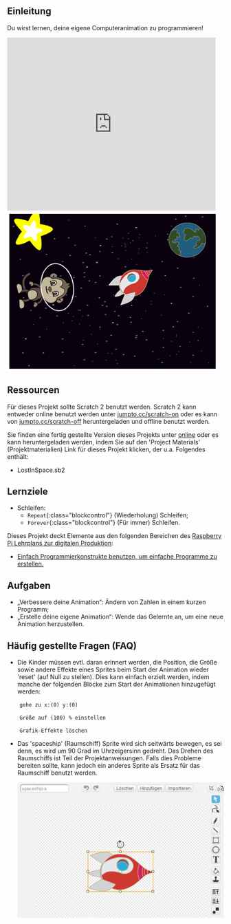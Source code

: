 ## Einleitung

Du wirst lernen, deine eigene Computeranimation zu programmieren!

<div class="scratch-preview">
  <iframe allowtransparency="true" width="485" height="402" src="https://scratch.mit.edu/projects/embed/26818098/?autostart=false" frameborder="0"></iframe>
  <img src="images/space-final.png">
</div>

## Ressourcen
Für dieses Projekt sollte Scratch 2 benutzt werden. Scratch 2 kann entweder online benutzt werden unter [jumpto.cc/scratch-on](http://jumpto.cc/scratch-on) oder es kann von [jumpto.cc/scratch-off](http://jumpto.cc/scratch-off) heruntergeladen und offline benutzt werden.

Sie finden eine fertig gestellte Version dieses Projekts unter <a href="http://scratch.mit.edu/projects/26818098/#editor">online</a> oder es kann heruntergeladen werden, indem Sie auf den 'Project Materials' (Projektmaterialien) Link für dieses Projekt klicken, der u.a. Folgendes enthält:

+ LostInSpace.sb2

## Lernziele
+ Schleifen:
	+ `Repeat`{:class="blockcontrol"} (Wiederholung) Schleifen;
	+ `Forever`{:class="blockcontrol"} (Für immer) Schleifen.

Dieses Projekt deckt Elemente aus den folgenden Bereichen des [Raspberry Pi Lehrplans zur digitalen Produktion](http://rpf.io/curriculum):

+ [Einfach Programmierkonstrukte benutzen, um einfache Programme zu erstellen.](https://www.raspberrypi.org/curriculum/programming/creator)

## Aufgaben
+ „Verbessere deine Animation“: Ändern von Zahlen in einem kurzen Programm;
+ „Erstelle deine eigene Animation“: Wende das Gelernte an, um eine neue Animation herzustellen.

## Häufig gestellte Fragen (FAQ)
+ Die Kinder müssen evtl. daran erinnert werden, die Position, die Größe sowie andere Effekte eines Sprites beim Start der Animation wieder 'reset' (auf Null zu stellen). Dies kann einfach erzielt werden, indem manche der folgenden Blöcke zum Start der Animationen hinzugefügt werden:

```Blöcke
	gehe zu x:(0) y:(0)
```

```Blöcke
	Größe auf (100) % einstellen
```

```Blöcke
	Grafik-Effekte löschen
```

+ Das 'spaceship' (Raumschiff) Sprite wird sich seitwärts bewegen, es sei denn, es wird um 90 Grad im Uhrzeigersinn gedreht. Das Drehen des Raumschiffs ist Teil der Projektanweisungen. Falls dies Probleme bereiten sollte, kann jedoch ein anderes Sprite als Ersatz für das Raumschiff benutzt werden.

	![screenshot](images/space-rotate.png)
